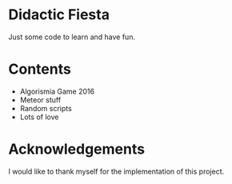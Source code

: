 # Didactic Fiesta
Just some code to learn and have fun.

# Contents
- Algorismia Game 2016
- Meteor stuff
- Random scripts
- Lots of love

# Acknowledgements
I would like to thank myself for the implementation of this project.
